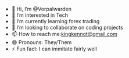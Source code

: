 - 👋 Hi, I’m @Vorpalwarden
- 👀 I’m interested in Tech
- 🌱 I’m currently learning forex trading
- 💞️ I’m looking to collaborate on coding projects
- 📫 How to reach me:kingkennot@gmail.com
- 😄 Pronouns: They/Them
- ⚡ Fun fact: I can immitate fairly well

<!---
Vorpalwarden/Vorpalwarden is a ✨ special ✨ repository because its `README.md` (this file) appears on your GitHub profile.
You can click the Preview link to take a look at your changes.
--->
